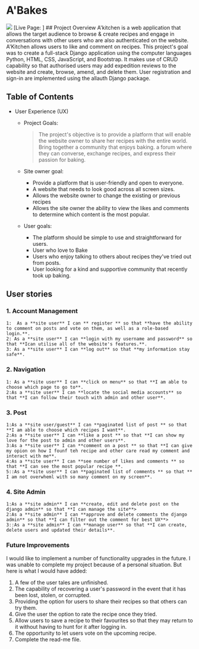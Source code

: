 # A'Bakes
<img src=#>
[Live Page: ]
## Project Overview
A'kitchen is a web application that allows the target audience to browse & create recipes and engage in conversations with other users who are also authenticated on the website. A'Kitchen allows users to like and comment on recipes. 
This project's goal was to create a full-stack Django application using the computer languages Python, HTML, CSS, JavaScript, and Bootstrap. It makes use of CRUD capability so that authorised users may add expedition reviews to the website and create, browse, amend, and delete them. User registration and sign-in are implemented using the allauth Django package.

## Table of Contents
- User Experience (UX)
    - Project Goals:
        > The project's objective is to provide a platform that will enable the website owner to share her recipes with the entire world. Bring together a community that enjoys baking. a forum where they can converse, exchange recipes, and express their passion for baking.
         
    - Site owner goal:
        - Provide a platform that is user-friendly and open to everyone.
        - A website that needs to look good across all screen sizes.
        - Allows the website owner to change the existing or previous recipes
        - Allows the site owner the ability to view the likes and comments to determine which content is the most popular.

    - User goals:
        - The platform should be simple to use and straightforward for users.
        - User who love to Bake
        - Users who enjoy talking to others about recipes they've tried out from posts.
        - User looking for a kind and supportive community that recently took up baking.

## User stories 
### 1. Account Management
    1:  As a **site user** I can ** register ** so that **have the ability to comment on posts and vote on them, as well as a role-based login.**.
    2: As a **site user** I can **login with my username and password** so that **Ican utilise all of the website's features.**. 
    3: As a **site user** I can **log out** so that **my information stay safe**.
### 2. Navigation
    1: As a **site user** I can **click on menu** so that **I am able to choose which page to go to**.
    2:As a **site user** I can **locate the social media accounts** so that **I can follow their touch with admin and other user**.
### 3. Post
    1:As a **site user/guest** I can **paginated list of post ** so that **I am able to choose which recipes I want**.
    2:As a **site user** I can **like a post ** so that **I can show my love for the post to admin and other users**.
    3:As a **site user** I can **comment on a post ** so that **I can give my opion on how I founf teh recipe and other care read my comment and interact with me**.
    4:As a **site user** I can **see number of likes and comments ** so that **I can see the most popular recipe **.
    5::As a **site user** I can **paginated list of comments ** so that ** I am not overwheml with so many comment on my screen**.
### 4. Site Admin 
    1:As a **site admin** I can **create, edit and delete post on the django admin** so that **I can manage the site**>
    2:As a **site admin** I can **approve and delete comments the django admin** so that **I can filter out the comment for best UX**>
    3::As a **site admin** I can **manage user** so that **I can create, delete users and updated their details**.

### Future Improvements
I would like to implement a number of functionality upgrades in the future. I was unable to complete my project because of a personal situation. But here is what I would have added:
1. A few of the user tales are unfinished.
2. The capability of recovering a user's password in the event that it has been lost, stolen, or corrupted.
3. Providing the option for users to share their recipes so that others can try them.
4. Give the user the option to rate the recipe once they tried.
5. Allow users to save a recipe to their favourites so that they may return to it without having to hunt for it after logging in.
6. The opportunity to let users vote on the upcoming recipe.
7. Complete the read-me file.
